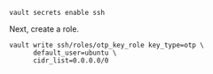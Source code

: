 ```shell-session
vault secrets enable ssh
```

Next, create a role.

```shell-session
vault write ssh/roles/otp_key_role key_type=otp \
      default_user=ubuntu \
      cidr_list=0.0.0.0/0
```


